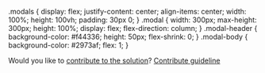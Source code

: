  .modals {
  display: flex;
  justify-content: center;
  align-items: center;
  width: 100%;
  height: 100vh;
  padding: 30px 0;
}
.modal {
  width: 300px;
  max-height: 300px;
  height: 100%;
  display: flex;
  flex-direction: column;
}
.modal-header {
  background-color: #f44336;
  height: 50px;
  flex-shrink: 0;
}
.modal-body {
  background-color: #2973af;
    flex: 1;
}

Would you like to [contribute to the solution](https://github.com/BFEdev/BFE.dev-solutions/blob/main/css/modal-with-max-height_en.md)? [Contribute guideline](https://github.com/BFEdev/BFE.dev-solutions#how-to-contribute)
